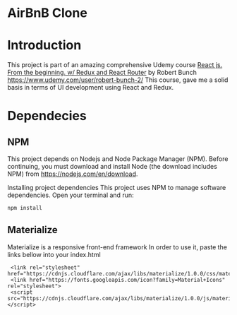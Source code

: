 # AirBnB Clone

# Introduction
This project is part of an amazing comprehensive Udemy course  <ins>React js. From the beginning. w/ Redux and React Router</ins> by Robert Bunch
https://www.udemy.com/user/robert-bunch-2/
This course, gave me a solid basis in terms of UI development using React and Redux. 


# Dependecies
## NPM
This project depends on Nodejs and Node Package Manager (NPM). Before continuing, you must download and install Node (the download includes NPM) from https://nodejs.com/en/download.

Installing project dependencies
This project uses NPM to manage software dependencies.  Open your terminal and run:

```bash
npm install
```

## Materialize
Materialize is a responsive front-end framework
In order to use it, paste the links bellow into your index.html
     
    
     <link rel="stylesheet" href="https://cdnjs.cloudflare.com/ajax/libs/materialize/1.0.0/css/materialize.min.css">
     <link href="https://fonts.googleapis.com/icon?family=Material+Icons" rel="stylesheet">  
     <script src="https://cdnjs.cloudflare.com/ajax/libs/materialize/1.0.0/js/materialize.min.js"></script>
    
